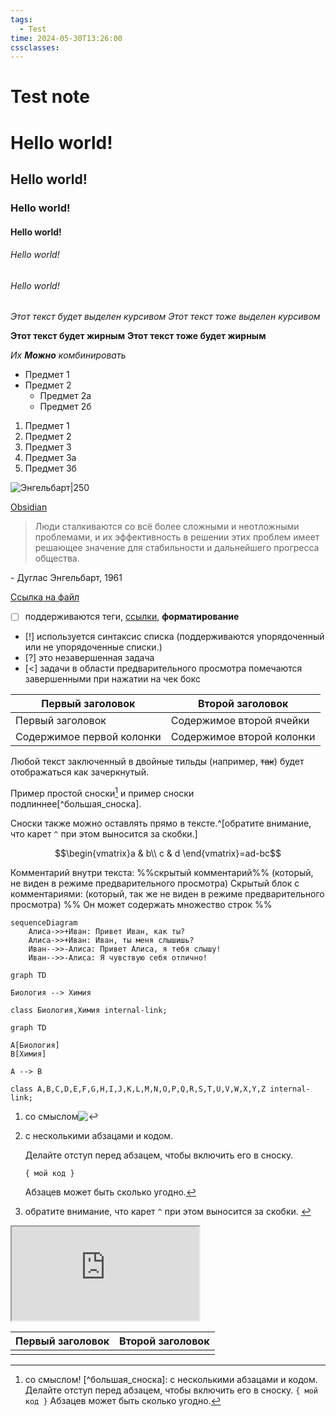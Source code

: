 ```yaml
---
tags:
  - Test
time: 2024-05-30T13:26:00
cssclasses:
---
```

# Test note
# Hello world!
## Hello world!
### Hello world!
#### Hello world!
###### Hello world!
###### Hello world!

*Этот текст будет выделен курсивом*
_Этот текст тоже выделен курсивом_

**Этот текст будет жирным**
__Этот текст тоже будет жирным__

_Их **Можно** комбинировать_

- Предмет 1
- Предмет 2
  - Предмет 2а
  - Предмет 2б

1. Предмет 1
2. Предмет 2
3. Предмет 3
  1. Предмет 3а
  2. Предмет 3б

![Энгельбарт|250](https://history-computer.com/ModernComputer/Basis/images/Engelbart.jpg)

[Obsidian](http://obsidian.md)

> Люди сталкиваются со всё более сложными и неотложными проблемами, и их эффективность в решении этих проблем имеет решающее значение для стабильности и дальнейшего прогресса общества.

\- Дуглас Энгельбарт, 1961

[Ссылка на файл](obsidian://open?path=D:%2Fpath%2Fto%2Ffile.md)

- [ ] поддерживаются теги, [ссылки](), **форматирование**
- [!] используется синтаксис списка (поддерживаются упорядоченный или не упорядоченные списки.)
- [?] это незавершенная задача
- [<] задачи в области предварительного просмотра помечаются завершенными при нажатии на чек бокс

| Первый заголовок          | Второй заголовок          |
| ------------------------- | ------------------------- |
| Первый заголовок          | Содержимое второй ячейки  |
| Содержимое первой колонки | Содержимое второй колонки |

Любой текст заключенный в двойные тильды (например, ~~так~~) будет отображаться как зачеркнутый.

Пример простой сноски[^1] и пример сноски подлиннее[^большая_сноска].
[^1]: со смыслом! [^большая_сноска]:
с несколькими абзацами и кодом.
	Делайте отступ перед абзацем, чтобы включить его в сноску. `{ мой код }` Абзацев может быть сколько угодно.

Сноски также можно оставлять прямо в тексте.^[обратите внимание, что карет `^` при этом выносится за скобки.]


$$\begin{vmatrix}a & b\\ c & d \end{vmatrix}=ad-bc$$

Комментарий внутри текста: %%скрытый комментарий%% (который, не виден в режиме предварительного просмотра) Скрытый блок с комментариями: (который, так же не виден в режиме предварительного просмотра) %% Он может содержать множество строк %%



```mermaid
sequenceDiagram
    Алиса->>+Иван: Привет Иван, как ты?
    Алиса->>+Иван: Иван, ты меня слышишь?
    Иван-->>-Алиса: Привет Алиса, я тебя слышу!
    Иван-->>-Алиса: Я чувствую себя отлично!
```



```mermaid
graph TD

Биология --> Химия

class Биология,Химия internal-link;
```


```mermaid
graph TD

A[Биология]
B[Химия]

A --> B

class A,B,C,D,E,F,G,H,I,J,K,L,M,N,O,P,Q,R,S,T,U,V,W,X,Y,Z internal-link;
```


1. со смыслом![↩︎](https://publish.obsidian.md/#fnref-1-c0ae069db6e94bf2)
    
2. с несколькими абзацами и кодом.
    
    Делайте отступ перед абзацем, чтобы включить его в сноску.
    
    `{ мой код }`
    
    Абзацев может быть сколько угодно.[↩︎](https://publish.obsidian.md/#fnref-2-c0ae069db6e94bf2)
    
3. обратите внимание, что карет `^` при этом выносится за скобки. [↩︎](https://publish.obsidian.md/#fnref-3-c0ae069db6e94bf2)


<iframe src="https://www.youtube.com/embed/NnTvZWp5Q7o"></iframe>



| Первый заголовок | Второй заголовок |
| ---------------- | ---------------- |
|                  |                  |

